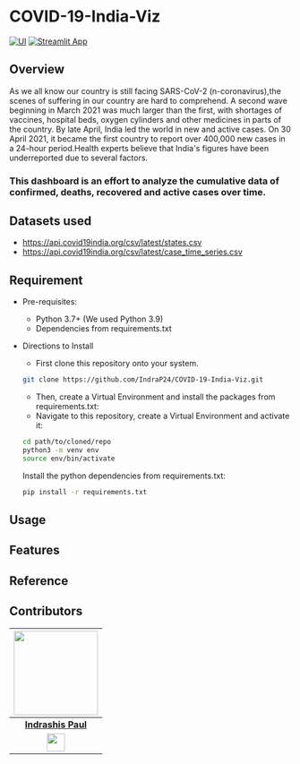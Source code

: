 # COVID-19-India-Viz 

[![UI ](https://img.shields.io/badge/Deployed-%20---->-blue?style=for-the-badge&logo=appveyor)](https://share.streamlit.io/indrap24/covid-19-india-viz/main/dashborad.py)
[![Streamlit App](https://static.streamlit.io/badges/streamlit_badge_black_red.svg)](https://share.streamlit.io/indrap24/covid-19-india-viz/main/dashborad.py)


## Overview
As we all know our country is still facing SARS-CoV-2 (n-coronavirus),the scenes of suffering in our country are hard to comprehend. A second wave beginning in March 2021 was much larger than the first, with shortages of vaccines, hospital beds, oxygen cylinders and other medicines in parts of the country. By late April, India led the world in new and active cases. On 30 April 2021, it became the first country to report over 400,000 new cases in a 24-hour period.Health experts believe that India's figures have been underreported due to several factors.

### This dashboard is an effort to analyze the cumulative data of confirmed, deaths, recovered and active cases over time.



## Datasets used
- https://api.covid19india.org/csv/latest/states.csv
- https://api.covid19india.org/csv/latest/case_time_series.csv

## Requirement
  
* Pre-requisites:
	-  Python 3.7+ (We used Python 3.9)
	-  Dependencies from requirements.txt
* Directions to Install

   - First clone this repository onto your system.<br>
   ```bash
   git clone https://github.com/IndraP24/COVID-19-India-Viz.git
   ```
   - Then, create a Virtual Environment and install the packages from requirements.txt: <br>
   - Navigate to this repository, create a Virtual Environment and activate it: <br>
   ```bash
  cd path/to/cloned/repo
  python3 -m venv env
  source env/bin/activate
  ```
  Install the python dependencies from requirements.txt:
    ```bash
    pip install -r requirements.txt
     ```

## Usage


## Features


## Reference


## Contributors

|                                                                                         <a href="https://github.com/indrap24"><img src="https://avatars.githubusercontent.com/u/64627762?s=400&u=0223a819d07fd06064c40e024e5692e61df6c16d&v=4" width=150px height=150px /></a>                                                                                         |
| :------------------------------------------------------------------------------------------------------------------------------------------------------------------------------------------------------------------------------------------------------------------------------------------------------------------------------------------: |
|                                                                                                                                        **[Indrashis Paul](https://www.linkedin.com/in/indrashis-paul-ba84b6194/)**                                                                                                                                        |
| <a href="https://www.linkedin.com/in/indrashis-paul-ba84b6194/"><img src="https://mpng.subpng.com/20180324/vhe/kisspng-linkedin-computer-icons-logo-social-networking-ser-facebook-5ab6ebfe5f5397.2333748215219374063905.jpg" width="32px" height="32px"></a> |

